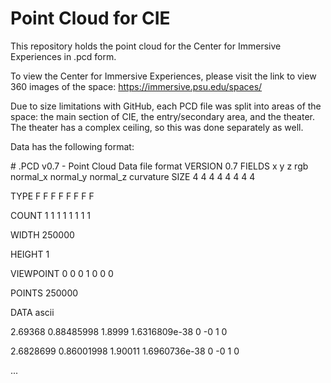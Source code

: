 # Point Cloud for CIE

This repository holds the point cloud for the Center for Immersive Experiences in .pcd form. 

To view the Center for Immersive Experiences, please visit the link to view 360 images of the space: https://immersive.psu.edu/spaces/ 

Due to size limitations with GitHub, each PCD file was split into areas of the space: the main section of CIE, the entry/secondary area, and the theater. The theater has a complex ceiling, so this was done separately as well.  

Data has the following format:

\# .PCD v0.7 - Point Cloud Data file format
VERSION 0.7
FIELDS x y z rgb normal_x normal_y normal_z curvature
SIZE 4 4 4 4 4 4 4 4

TYPE F F F F F F F F

COUNT 1 1 1 1 1 1 1 1

WIDTH 250000

HEIGHT 1

VIEWPOINT 0 0 0 1 0 0 0

POINTS 250000

DATA ascii

2.69368 0.88485998 1.8999 1.6316809e-38 0 -0 1 0

2.6828699 0.86001998 1.90011 1.6960736e-38 0 -0 1 0

...

